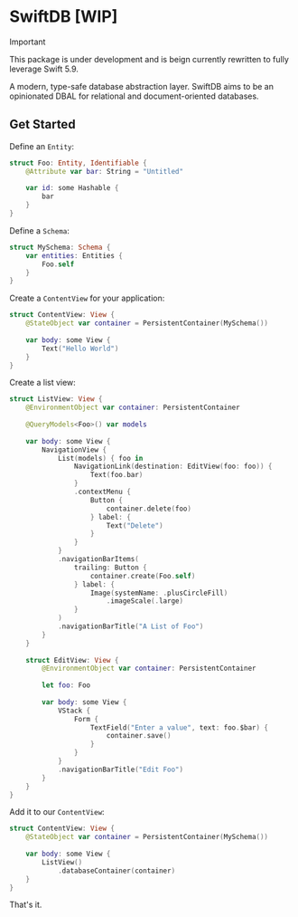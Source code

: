 # SwiftDB [WIP]

> [!IMPORTANT]
> This package is under development and is beign currently rewritten to fully leverage Swift 5.9.

A modern, type-safe database abstraction layer. SwiftDB aims to be an opinionated DBAL for relational and document-oriented databases. 

## Get Started

Define an `Entity`:

```swift
struct Foo: Entity, Identifiable {
    @Attribute var bar: String = "Untitled"
    
    var id: some Hashable {
        bar
    }
}
```

Define a `Schema`:

```swift
struct MySchema: Schema {
    var entities: Entities {
        Foo.self
    }
}
```

Create a `ContentView` for your application:

```swift
struct ContentView: View {
    @StateObject var container = PersistentContainer(MySchema())
    
    var body: some View {
        Text("Hello World")
    }
}
```

Create a list view:

```swift
struct ListView: View {
    @EnvironmentObject var container: PersistentContainer
    
    @QueryModels<Foo>() var models
    
    var body: some View {
        NavigationView {
            List(models) { foo in
                NavigationLink(destination: EditView(foo: foo)) {
                    Text(foo.bar)
                }
                .contextMenu {
                    Button {
                        container.delete(foo)
                    } label: {
                        Text("Delete")
                    }
                }
            }
            .navigationBarItems(
                trailing: Button {
                    container.create(Foo.self)
                } label: {
                    Image(systemName: .plusCircleFill)
                        .imageScale(.large)
                }
            )
            .navigationBarTitle("A List of Foo")
        }
    }
    
    struct EditView: View {
        @EnvironmentObject var container: PersistentContainer
        
        let foo: Foo
        
        var body: some View {
            VStack {
                Form {
                    TextField("Enter a value", text: foo.$bar) {
                        container.save()
                    }
                }
            }
            .navigationBarTitle("Edit Foo")
        }
    }
}
```

Add it to our `ContentView`:

```swift
struct ContentView: View {
    @StateObject var container = PersistentContainer(MySchema())
    
    var body: some View {
        ListView()
            .databaseContainer(container)
    }
}
```

That's it.
